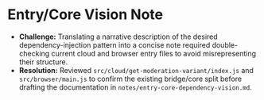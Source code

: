 # Entry/Core Vision Note
- **Challenge:** Translating a narrative description of the desired dependency-injection pattern into a concise note required double-checking current cloud and browser entry files to avoid misrepresenting their structure.
- **Resolution:** Reviewed `src/cloud/get-moderation-variant/index.js` and `src/browser/main.js` to confirm the existing bridge/core split before drafting the documentation in `notes/entry-core-dependency-vision.md`.
